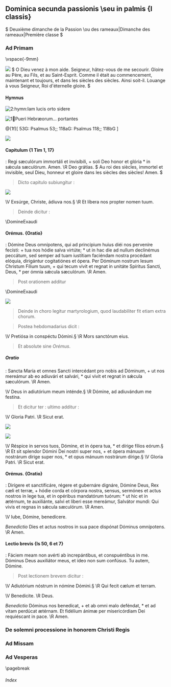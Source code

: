 ## Dominica secunda passionis \\seu in palmis <Dominica II Passionis> {I classis}

$
Deuxième dimanche de la Passion \\ou des rameaux|Dimanche des rameaux|Première classe
$

### Ad Primam

\vspace{-9mm}

![](Deus_in_adiutorium)
$
O Dieu venez à mon aide.
Seigneur, hâtez-vous de me secourir.
Gloire au Père, au Fils, et au Saint-Esprit.
Comme il était au commencement, maintenant et toujours, et dans les siècles des siècles. Ainsi soit-il.
Louange à vous Seigneur, Roi d'éternelle gloire.
$

#### Hymnus

![2:hymn:Iam lucis orto sidere](Iam_lucis)

![1:ant:Pueri Hebræorum… portantes](Pueri_Hebraeorum_portantes)

@(1f)[
53G: Psalmus 53;;
118aG: Psalmus 118;;
118bG
]

![](Pueri_Hebraeorum_portantes.ant)

#### Capitulum {1 Tim 1, 17}

: Regi sæculórum immortáli et invisíbili, +
soli Deo honor et glória \* in sǽcula sæculórum. Amen.
\R Deo grátias.
$
Au roi des siècles, immortel et invisible,
seul Dieu, honneur et gloire dans les siècles des siècles! Amen.
$

> Dicto capitulo subiungitur :

![](Christe_fili_Dei)

\V Exsúrge, Christe, ádiuva nos.§
\R Et líbera nos propter nomen tuum.

> Deinde dicitur :

\DomineExaudi

#### Orémus. {Oratio}

: Dómine Deus omnípotens, qui ad princípium huius diéi nos perveníre fecísti: +
tua nos hódie salva virtúte; \* ut in hac die ad nullum declinémus peccátum,
sed semper ad tuam iustítiam faciéndam nostra procédant elóquia, dirigántur cogitatiónes et ópera.
Per Dóminum nostrum Iesum Christum Fílium tuum, +
qui tecum vivit et regnat in unitáte Spíritus Sancti, Deus, \* per ómnia sǽcula sæculórum.
\R Amen.

> Post orationem additur

\DomineExaudi

![](benedicamus_domino.simplex)

> Deinde in choro legitur martyrologium,
> quod laudabiliter fit etiam extra chorum.

> Postea hebdomadarius dicit :

\V Pretiósa in conspéctu Dómini.§
\R Mors sanctórum eius.

> Et absolute sine _Orémus_.

##### Oratio

: Sancta María et omnes Sancti intercédant pro nobis ad Dóminum, +
ut nos mereámur ab eo adiuvári et salvári, \*
qui vivit et regnat in sǽcula sæculórum. \R Amen.

\V Deus in adiutórium meum inténde.§
\R Dómine, ad adiuvándum me festína.

> Et dicitur ter : ultimo additur :

\V Gloria Patri. \R Sicut erat.

![](kyrie_eleison)

![](pater_noster_secreto)

\V Réspice in servos tuos, Dómine, et in ópera tua, \* et dírige fílios eórum.§
\R Et sit splendor Dómini Dei nostri super nos, + et ópera mánuum nostrárum dírige super nos, \*
et opus mánuum nostrárum dírige.§
\V Gloria Patri. \R Sicut erat.

#### Orémus. {Oratio}

: Dirígere et sanctificáre, régere et gubernáre dignáre, Dómine Deus, Rex cæli et terræ, +
hódie corda et córpora nostra, sensus, sermónes et actus nostros
in lege tua, et in opéribus mandatórum tuórum: \*
ut hic et in ætérnum, te auxiliánte, salvi et líberi esse mereámur,
Salvátor mundi: Qui vivis et regnas in sǽcula sæculórum. \R Amen.

\V Iube, Dómine, benedícere.

_Benedictio_ Dies et actus nostros in sua pace dispónat Dóminus omnípotens. \R Amen.

#### Lectio brevis {Is 50, 6 et 7}

: Fáciem meam non avérti ab increpántibus, et conspuéntibus in me.
Dóminus Deus auxiliátor meus, et ídeo non sum confúsus. Tu autem, Dómine.

> Post lectionem brevem dicitur :

\V Adiutórium nóstrum in nómine Dómini.§
\R Qui fecit cælum et terram.

\V Benedicite. \R Deus.

_Benedictio_ Dóminus nos benedícat, + et ab omni malo deféndat, \*
et ad vitam perdúcat ætérnam.
Et fidélium ánimæ per misericórdiam Dei requiéscant in pace. \R Amen.

### De solemni processione in honorem Christi Regis <Ad processionem>

### Ad Missam

### Ad Vesperas

\pagebreak

###### Index

<grego-index />

<table-of-contents />
